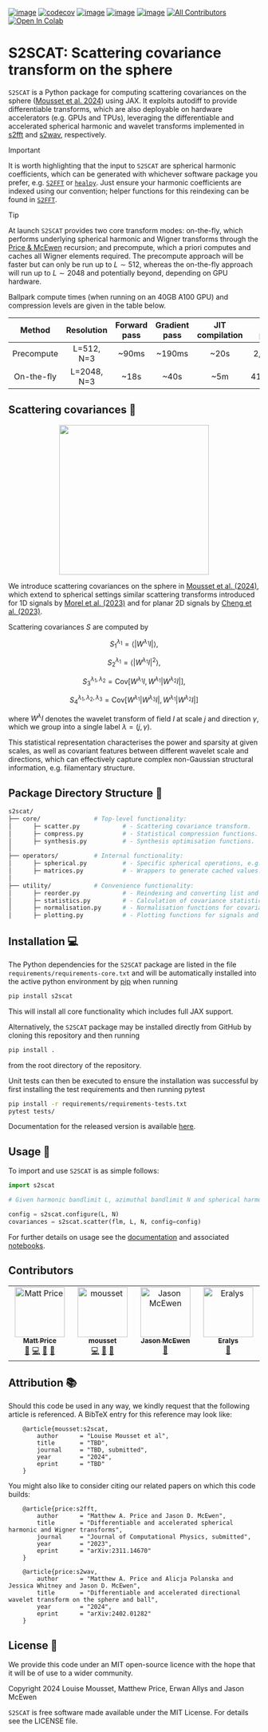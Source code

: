 [![image](https://github.com/astro-informatics/s2scat/actions/workflows/tests.yml/badge.svg?branch=main)](https://github.com/astro-informatics/s2scat/actions/workflows/tests.yml)
[![codecov](https://codecov.io/gh/astro-informatics/s2scat/graph/badge.svg?token=LTSRXQVHIA)](https://codecov.io/gh/astro-informatics/s2scat)
[![image](https://img.shields.io/badge/License-MIT-yellow.svg)](https://opensource.org/licenses/MIT)
[![image](https://badge.fury.io/py/s2scat.svg)](https://badge.fury.io/py/s2scat)
[![image](http://img.shields.io/badge/arXiv-xxxx.xxxxx-orange.svg?style=flat)](https://arxiv.org/abs/xxxx.xxxxx)
[![All Contributors](https://img.shields.io/github/all-contributors/astro-informatics/s2fft?color=ee8449&style=flat-square)](#contributors)
[![Open In Colab](https://colab.research.google.com/assets/colab-badge.svg)](https://colab.research.google.com/github/astro-informatics/s2scat/blob/main/notebooks/synthesis.ipynb)

# S2SCAT: Scattering covariance transform on the sphere

`S2SCAT` is a Python package for computing scattering covariances on the sphere ([Mousset et al. 2024](https://arxiv.org/abs/xxxx.xxxxx)) using JAX.  It exploits autodiff to provide differentiable transforms, which are also deployable on hardware accelerators (e.g. GPUs and TPUs), leveraging the differentiable and accelerated spherical harmonic and wavelet transforms implemented in [s2fft](https://github.com/astro-informatics/s2fft) and [s2wav](https://github.com/astro-informatics/s2wav), respectively. 

> [!IMPORTANT]
> It is worth highlighting that the input to `S2SCAT` are spherical harmonic coefficients, which can be generated with whichever software package you prefer, e.g. [`S2FFT`](https://github.com/astro-informatics/s2fft) or [`healpy`](https://healpy.readthedocs.io/en/latest/). Just ensure your harmonic coefficients are indexed using our convention; helper functions for this reindexing can be found in [`S2FFT`](https://github.com/astro-informatics/s2fft).

> [!TIP]
> At launch `S2SCAT` provides two core transform modes: on-the-fly, which performs underlying spherical harmonic and Wigner transforms through the [Price & McEwen](https://arxiv.org/abs/2311.14670) recursion; and precompute, which a priori computes and caches all Wigner elements required. The precompute approach will be faster but can only be run up to $L \sim 512$, whereas the on-the-fly approach will run up to $L \sim 2048$ and potentially beyond, depending on GPU hardware.

Ballpark compute times (when running on an 40GB A100 GPU) and compression levels are given in the table below. 

| Method | Resolution | Forward pass | Gradient pass | JIT compilation | Input params | Anisotropic  (compression) | Isotropic  (compression) |
|:----------------------------:|:--------------:|:------------:|:-------------:|:---------------:|:------------:|:--------------------------:|:------------------------:|
|           Precompute          |   L=512, N=3   |     ~90ms    |     ~190ms    |       ~20s      |   2,618,880  |     ~ 63,000  (97.594%)    |      ~504  (99.981%)     |
|          On-the-fly          |   L=2048, N=3  |     ~18s     |      ~40s     |       ~5m       |  41,932,800  |    ~ 123,750  (99.705%)    |     ~ 990  (99.998%)     |

## Scattering covariances :dna:

<p align="center">
  <img width="300" height="300" src="./docs/assets/synthesis.gif">
</p>

We introduce scattering covariances on the sphere in [Mousset et al. (2024)](https://arxiv.org/abs/xxxx.xxxxx), which extend to spherical settings similar scattering transforms introduced for 1D signals by [Morel et al. (2023)](https://arxiv.org/abs/2204.10177) and for planar 2D signals by [Cheng et al. (2023)](https://arxiv.org/abs/2306.17210). 

Scattering covariances $S$ are computed by

$$S_1^{\lambda_1} = \langle |W^{\lambda_1} I| \rangle,$$

$$S_2^{\lambda_1} = \langle|W^{\lambda_1} I|^2 \rangle,$$

$$S_3^{\lambda_1, \lambda_2} = \text{Cov} \left[  W^{\lambda_1}I, W^{\lambda_1}|W^{\lambda_2} I| \right],$$

$$S_4^{\lambda_1, \lambda_2, \lambda_3} = \text{Cov} \left[W^{\lambda_1}|W^{\lambda_3}I|, W^{\lambda_1}|W^{\lambda_2}I|\right]$$

where $W^{\lambda} I$ denotes the wavelet transform of field $I$ at scale $j$ and direction $\gamma$, which we group into a single label $\lambda=(j,\gamma)$. 

This statistical representation characterises the power and sparsity at given scales, as well as covariant features between different wavelet scale and directions, which can effectively capture complex non-Gaussian structural information, e.g. filamentary structure. 

## Package Directory Structure :art:

``` bash
s2scat/  
├── core/               # Top-level functionality:
│      ├─ scatter.py            # - Scattering covariance transform.
│      ├─ compress.py           # - Statistical compression functions.
│      ├─ synthesis.py          # - Synthesis optimisation functions. 
│    
├── operators/          # Internal functionality:
│      ├─ spherical.py          # - Specific spherical operations, e.g. batched SHTs.
│      ├─ matrices.py           # - Wrappers to generate cached values. 
│
├── utility/            # Convenience functionality:
│      ├─ reorder.py            # - Reindexing and converting list and arrays.
│      ├─ statistics.py         # - Calculation of covariance statistics. 
│      ├─ normalisation.py      # - Normalisation functions for covariance statistics. 
│      ├─ plotting.py           # - Plotting functions for signals and statistics.
```

## Installation :computer:

The Python dependencies for the `S2SCAT` package are listed in the file
`requirements/requirements-core.txt` and will be automatically installed
into the active python environment by [pip](https://pypi.org) when running

``` bash
pip install s2scat
```
This will install all core functionality which includes full JAX support.

Alternatively, the `S2SCAT` package may be installed directly from GitHub by cloning this 
repository and then running 

``` bash
pip install .        
```

from the root directory of the repository. 

Unit tests can then be executed to ensure the installation was successful by first installing the test requirements and then running pytest

``` bash
pip install -r requirements/requirements-tests.txt
pytest tests/  
```

Documentation for the released version is available [here](https://astro-informatics.github.io/s2scat/).

## Usage :rocket:

To import and use `S2SCAT` is as simple follows:

``` python
import s2scat

# Given harmonic bandlimit L, azimuthal bandlimit N and spherical harmonic coefficients flm

config = s2scat.configure(L, N)
covariances = s2scat.scatter(flm, L, N, config=config)
```

For further details on usage see the [documentation](https://astro-informatics.github.io/s2scat/) and associated [notebooks](https://astro-informatics.github.io/s2scat/notebooks/).

## Contributors

<!-- ALL-CONTRIBUTORS-LIST:START - Do not remove or modify this section -->
<!-- prettier-ignore-start -->
<!-- markdownlint-disable -->
<table>
  <tbody>
    <tr>
      <td align="center" valign="top" width="14.28%"><a href="https://cosmomatt.github.io"><img src="https://avatars.githubusercontent.com/u/32554533?v=4?s=100" width="100px;" alt="Matt Price"/><br /><sub><b>Matt Price</b></sub></a><br /><a href="#ideas-CosmoMatt" title="Ideas, Planning, & Feedback">🤔</a> <a href="#code-CosmoMatt" title="Code">💻</a> <a href="#design-CosmoMatt" title="Design">🎨</a> <a href="#doc-CosmoMatt" title="Documentation">📖</a></td>
      <td align="center" valign="top" width="14.28%"><a href="https://github.com/mousset"><img src="https://avatars.githubusercontent.com/u/37935237?v=4?s=100" width="100px;" alt="mousset"/><br /><sub><b>mousset</b></sub></a><br /><a href="#code-mousset" title="Code">💻</a> <a href="#design-mousset" title="Design">🎨</a> <a href="#ideas-mousset" title="Ideas, Planning, & Feedback">🤔</a></td>
      <td align="center" valign="top" width="14.28%"><a href="http://www.jasonmcewen.org"><img src="https://avatars.githubusercontent.com/u/3181701?v=4?s=100" width="100px;" alt="Jason McEwen "/><br /><sub><b>Jason McEwen </b></sub></a><br /><a href="#ideas-jasonmcewen" title="Ideas, Planning, & Feedback">🤔</a></td>
      <td align="center" valign="top" width="14.28%"><a href="https://github.com/Eralys"><img src="https://avatars.githubusercontent.com/u/47173968?v=4?s=100" width="100px;" alt="Eralys"/><br /><sub><b>Eralys</b></sub></a><br /><a href="#ideas-Eralys" title="Ideas, Planning, & Feedback">🤔</a></td>
    </tr>
  </tbody>
</table>

<!-- markdownlint-restore -->
<!-- prettier-ignore-end -->

<!-- ALL-CONTRIBUTORS-LIST:END -->


## Attribution :books: 

Should this code be used in any way, we kindly request that the following article is
referenced. A BibTeX entry for this reference may look like:

```
    @article{mousset:s2scat, 
        author      = "Louise Mousset et al",
        title       = "TBD",
        journal     = "TBD, submitted",
        year        = "2024",
        eprint      = "TBD"        
    }
```

You might also like to consider citing our related papers on which this
code builds:

```
    @article{price:s2fft, 
        author      = "Matthew A. Price and Jason D. McEwen",
        title       = "Differentiable and accelerated spherical harmonic and Wigner transforms",
        journal     = "Journal of Computational Physics, submitted",
        year        = "2023",
        eprint      = "arXiv:2311.14670"        
    }
```
```
    @article{price:s2wav, 
        author      = "Matthew A. Price and Alicja Polanska and Jessica Whitney and Jason D. McEwen",
        title       = "Differentiable and accelerated directional wavelet transform on the sphere and ball",
        year        = "2024",
        eprint      = "arXiv:2402.01282"
    }
```

## License :memo:

We provide this code under an MIT open-source licence with the hope that
it will be of use to a wider community.

Copyright 2024 Louise Mousset, Matthew Price, Erwan Allys and Jason McEwen

`S2SCAT` is free software made available under the MIT License. For
details see the LICENSE file.
